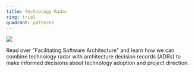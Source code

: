 ```yaml
---
title: Technology Radar
ring: trial
quadrant: patterns
---
```


[![](https://img.shields.io/badge/facilitating%20software%20architecture-0c7cba?logo=gitbook&logoColor=000&style=flat)](https://learning.oreilly.com/library/view/facilitating-software-architecture/9781098151850/)

Read over "Facilitating Software Architecture" and learn how we can combine technology radar with architecture decision records (ADRs) to make informed decisions about technology adoption and project direction.